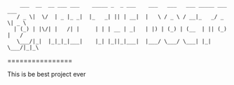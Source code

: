         ___  __  __ ___ ___    _____ _  _ ___    ___   ___   ___ _____ ___  ___ 
       / _ \|  \/  | _ |_ _|  |_   _| || | __|  |   \ / _ \ / __|_   _/ _ \| _ \
      | (_) | |\/| |   /| |     | | | __ | _|   | |) | (_) | (__  | || (_) |   /
       \___/|_|  |_|_|_|___|    |_| |_||_|___|  |___/ \___/ \___| |_| \___/|_|_\                                                                                                                   

================

This is be best project ever
